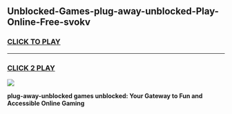 
## Unblocked-Games-plug-away-unblocked-Play-Online-Free-svokv
<h3>
<a href="https://premium76.site?title=plug-away-unblocked&ref=26A">CLICK TO PLAY</a></h3>
<hr>

<h3>
<a href="https://premium76.site?title=plug-away-unblocked&ref=26A">CLICK 2 PLAY</a>
  
</h3>

<a href="https://premium76.site?title=plug-away-unblocked&ref=26A"><img src="https://clearcache.store/games.png"></a>


**plug-away-unblocked games unblocked: Your Gateway to Fun and Accessible Online Gaming**
